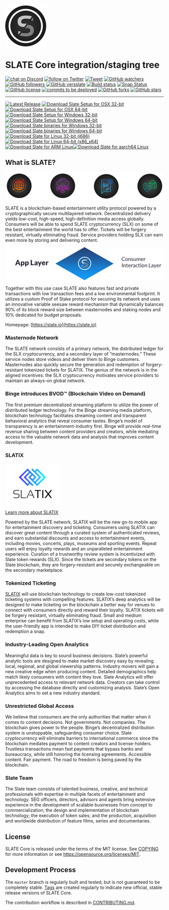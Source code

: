 [![LOGO](doc/slate-logo.png)](https://slate.io/)

SLATE Core integration/staging tree 
===================================

[![chat on Discord](https://img.shields.io/discord/308323056592486420.svg?logo=discord)](https://discord.gg/ENuwHH5) [![follow on Twitter](https://img.shields.io/twitter/follow/slatecurrency.svg?style=social&logo=twitter)](https://twitter.com/intent/follow?screen_name=slatecurrency) [![Tweet](https://img.shields.io/twitter/url/https/github.com/slatecurrency/slate.svg?style=social)](https://twitter.com/intent/tweet?text=Wow:&url=https%3A%2F%2Fgithub.com%2Fslatecurrency%2Fslate) [![GitHub watchers](https://img.shields.io/github/watchers/slatecurrency/slate.svg?style=social&label=Watch)](https://github.com/slatecurrency/slate/watchers) [![GitHub followers](https://img.shields.io/github/followers/slatecurrency.svg?style=social&label=Follow)](https://github.com/slatecurrency/slate/followers) [![GitHub versslate](https://badge.fury.io/gh/slatecurrency%2Fslate.svg)](https://badge.fury.io/gh/slatecurrency%2Fslate) [![Build status](https://travis-ci.org/slatecurrency/slate.svg?branch=master)](https://travis-ci.org/slatecurrency/slate) [![Snap Status](https://build.snapcraft.io/badge/slateapps/slate.svg)](https://build.snapcraft.io/user/slateapps/slate) [![GitHub license](https://img.shields.io/github/license/slatecurrency/slate.svg)](https://github.com/slatecurrency/slate) [![commits to be deployed](https://img.shields.io/github/commits-since/slatecurrency/slate/0.1.03.svg?label=commits%20to%20be%20deployed)](https://github.com/slatecurrency/slate/compare/0.1.03...master) [![GitHub forks](https://img.shields.io/github/forks/slatecurrency/slate.svg)](https://github.com/slatecurrency/slate/network) [![GitHub stars](https://img.shields.io/github/stars/slatecurrency/slate.svg)](https://github.com/slatecurrency/slate/stargazers)

---
[![Latest Release](https://img.shields.io/github/downloads/slatecurrency/slate/latest/total.svg)](https://github.com/slatecurrency/slate/releases/latest) [![Download Slate Setup for OSX 32-bit](https://img.shields.io/github/downloads/slatecurrency/slate/v0.1.03/slate-0.1.03-osx-unsigned.dmg.svg)](https://github.com/slatecurrency/slate/releases/download/v0.1.03/slate-0.1.03-osx-unsigned.dmg)[![Download Slate Setup for OSX 64-bit](https://img.shields.io/github/downloads/slatecurrency/slate/v0.1.03/slate-0.1.03-osx64.tar.gz.svg)](https://github.com/slatecurrency/slate/releases/download/v0.1.03/slate-0.1.03-osx64.tar.gz.exe) [![Download Slate Setup for Windows 32-bit](https://img.shields.io/github/downloads/slatecurrency/slate/latest/slate-0.1.03-win32-setup-unsigned.exe.svg)](https://github.com/slatecurrency/slate/releases/download/v0.1.03/slate-0.1.03-win32-setup-unsigned.exe)[![Download Slate Setup for Windows 64-bit](https://img.shields.io/github/downloads/slatecurrency/slate/latest/slate-0.1.03-win64-setup-unsigned.exe.svg)](https://github.com/slatecurrency/slate/releases/download/v0.1.03/slate-0.1.03-win64-setup-unsigned.exe)[![Download Slate binaries for Windows 32-bit](https://img.shields.io/github/downloads/slatecurrency/slate/latest/slate-0.1.03-win32.zip.svg)](https://github.com/slatecurrency/slate/releases/download/v0.1.03/slate-0.1.03-win32.zip) [![Download Slate binaries for Windows 64-bit](https://img.shields.io/github/downloads/slatecurrency/slate/latest/slate-0.1.03-win64.svg)](https://github.com/slatecurrency/slate/releases/download/v0.1.03/slate-0.1.03-win64.exe) [![Download Slate for Linux 32-bit (i686)](https://img.shields.io/github/downloads/slatecurrency/slate/v0.1.03/slate-0.1.03-i686-pc-linux-gnu.tar.gz.svg)](https://github.com/slatecurrency/slate/releases/download/v0.1.03/slate-0.1.03-i686-pc-linux-gnu.tar.gz)[![Download Slate for Linux 64-bit (x86_x64)](https://img.shields.io/github/downloads/slatecurrency/slate/v0.1.03/slate-0.1.03-x86_64-linux-gnu.tar.gz.svg)](https://github.com/slatecurrency/slate/releases/download/v0.1.03/slate-0.1.03-x86_64-linux-gnu.tar.gz)[![Download Slate for ARM Linux](https://img.shields.io/github/downloads/slatecurrency/slate/v0.1.03/slate-0.1.03-arm-linux-gnueabihf.tar.gz.svg)](https://github.com/slatecurrency/slate/releases/download/v0.1.03/slate-0.1.03-arm-linux-gnueabihf.tar.gz)[![Download Slate for aarch64 Linux](https://img.shields.io/github/downloads/slatecurrency/slate/v0.1.03/slate-0.1.03-aarch64-linux-gnu.tar.gz.svg)](https://github.com/slatecurrency/slate/releases/download/v0.1.03/slate-0.1.03-aarch64-linux-gnu.tar.gz)

What is SLATE?
--------------


![SLATE](doc/what-is-slate.png)

SLATE is a blockchain-based entertainment utility protocol powered by a
cryptographically secure multilayered network. Decentralized delivery yields
low-cost, high-speed, high-definition media access globally. Consumers will be
able to spend SLATE cryptocurrency (SLX) on some of the best entertainment the
world has to offer. Tickets will be forgery resistant, virtually eliminating
fraud. Service providers holding SLX can earn even more by storing and
delivering content.

![applayer](doc/applayer.png)

Together with this use case SLATE also features fast and private transactions
with low transaction fees and a low environmental footprint.  It utilizes a
custom Proof of Stake protocol for securing its network and uses an innovative
variable seesaw reward mechanism that dynamically balances 90% of its block
reward size between masternodes and staking nodes and 10% dedicated for budget
proposals.

Homepage: [https://slate.io](https://slate.io)

### Masternode Network

The SLATE network consists of a primary network, the distributed ledger for the SLX cryptocurrency, and a secondary layer of “masternodes.” These service nodes store videos and deliver them to Binge customers. Masternodes also quickly secure the generation and redemption of forgery-resistant tokenized tickets for SLATIX. The genius of the network is in the aligned incentives: the SLX cryptocurrency motivates service providers to maintain an always-on global network.


### Binge introduces BVOD™ (Blockchain Video on Demand)

The first premium decentralized streaming platform to utilize the power of distributed ledger technology. For the Binge streaming media platform, blockchain technology facilitates streaming content and transparent behavioral analytics that reveal consumer tastes. Binge’s model of transparency is an entertainment-industry first. Binge will provide real-time revenue sharing between content providers and creators, while mediating access to the valuable network data and analysis that improves content development. 


### SLATIX

![SLATIX](doc/slatix-logo.png)

[Learn more about SLATIX](https://slatix.com/)

Powered by the SLATE network, SLATIX will be the new go-to mobile app for entertainment discovery and ticketing. Consumers using SLATIX can discover great content through a curated system of authenticated reviews, and earn substantial discounts and access to entertainment events, including movies, concerts, plays, museums and sporting events. Repeat users will enjoy loyalty rewards and an unparalleled entertainment experience. Curation of a trustworthy review system is incentivized with Slate token rewards (SLX). Since the tickets are secondary tokens on the Slate blockchain, they are forgery-resistant and securely exchangeable on the secondary marketplace.

### Tokenized Ticketing

[SLATIX](https://slatix.com/) will use blockchain technology to create low-cost tokenized ticketing systems with compelling features. SLATIX’s deep analytics will be designed to make ticketing on the blockchain a better way for venues to connect with consumers directly and reward their loyalty. SLATIX tickets will be forgery resistant, virtually eliminating fraud. Small and medium enterprise can benefit from SLATIX’s low setup and operating costs, while the user-friendly app is intended to make DIY ticket distribution and redemption a snap.

### Industry-Leading Open Analytics

Meaningful data is key to sound business decisions. Slate’s powerful analytic tools are designed to make market discovery easy by revealing local, regional, and global viewership patterns. Industry movers will gain a new creative edge when producing content. Detailed demographics help match likely consumers with content they love. Slate Analytics will offer unprecedented access to relevant network data. Creators can take control by accessing the database directly and customizing analysis. Slate’s Open Analytics aims to set a new industry standard.

### Unrestricted Global Access

We believe that consumers are the only authorities that matter when it comes to content decisions. Not governments. Not companies. The blockchain gives power to the people. Binge’s decentralized distribution system is unstoppable, safeguarding consumer choice. Slate cryptocurrency will eliminate barriers to international commerce since the blockchain mediates payment to content creators and license-holders. Trustless transactions mean fast payments that bypass banks and bureaucracy, while still honoring the licensing agreements. Accessible content. Fair payment. The road to freedom is being paved by the blockchain.

### Slate Team

The Slate team consists of talented business, creative, and technical professionals with expertise in multiple facets of entertainment and technology. SEG officers, directors, advisors and agents bring extensive experience in the development of scalable businesses from concept to commercialization; the design and implementation of blockchain technology; the execution of token sales; and the production, acquisition and worldwide distribution of feature films, series and documentaries.


License
-------

SLATE Core is released under the terms of the MIT license. See [COPYING](COPYING) for more
information or see https://opensource.org/licenses/MIT.

Development Process
-------------------

The `master` branch is regularly built and tested, but is not guaranteed to be
completely stable. [Tags](https://github.com/slatecurrency/slate/tags) are created
regularly to indicate new official, stable release versions of SLATE Core.

The contribution workflow is described in [CONTRIBUTING.md](CONTRIBUTING.md).
